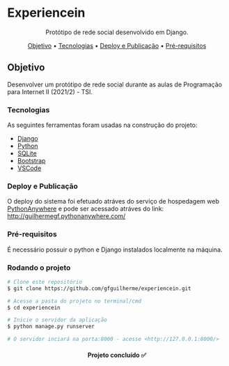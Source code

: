 # Experiencein

<p align="center">Protótipo de rede social desenvolvido em Django.</p>

<p align="center">
 <a href="#Objetivo">Objetivo</a> •
 <a href="#tecnologias">Tecnologias</a> • 
 <a href="#Deploy e jjPublicação">Deploy e Publicação</a> •
 <a href="#Pré-requisitos">Pré-requisitos</a> 
</p>

## Objetivo

Desenvolver um protótipo de rede social durante as aulas de Programação para Internet II (2021/2) - TSI.

### Tecnologias

As seguintes ferramentas foram usadas na construção do projeto:

- [Django](https://www.djangoproject.com/)
- [Python](https://www.python.org/)
- [SQLite](https://www.sqlite.org/index.html)
- [Bootstrap](https://getbootstrap.com/)
- [VSCode](https://code.visualstudio.com/)

### Deploy e Publicação

O deploy do sistema foi efetuado atráves do serviço de hospedagem web [PythonAnywhere](https://www.pythonanywhere.com/) e pode ser acessado atráves do link: http://guilhermegf.pythonanywhere.com/

### Pré-requisitos

É necessário possuir o python e Django instalados localmente na máquina.

### Rodando o projeto

```bash
# Clone este repositório
$ git clone https://github.com/gfguilherme/experiencein.git

# Acesse a pasta do projeto no terminal/cmd
$ cd experiencein

# Inicie o servidor da aplicação
$ python manage.py runserver

# O servidor inciará na porta:8000 - acesse <http://127.0.0.1:8000/>
```

<h4 align="center"> 
	Projeto concluído ✅
</h4>
